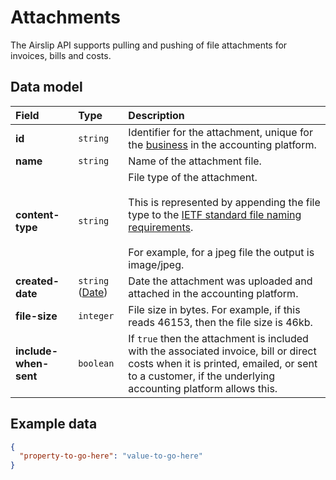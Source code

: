 # Attachments

<p class="description">The Airslip API supports pulling and pushing of file attachments for invoices, bills and costs.</p>

## Data model

| Field | Type | Description |
| :- | :- | :- |
| **id** | `string` | Identifier for the attachment, unique for the [business](/data-model/shared/business) in the accounting platform. |
| **name** | `string` | Name of the attachment file. |
| **content-type** | `string` | File type of the attachment.  <br>  <br>This is represented by appending the file type to the [IETF standard file naming requirements](https://tools.ietf.org/html/rfc6838).  <br>  <br>For example, for a jpeg file the output is image/jpeg. |
| **created-date** | `string`  ([Date](/data-model/shared/date/)) | Date the attachment was uploaded and attached in the accounting platform. |
| **file-size** | `integer` | File size in bytes. For example, if this reads 46153, then the file size is 46kb. |
| **include-when-sent** | `boolean` | If `true` then the attachment is included with the associated invoice, bill or direct costs when it is printed, emailed, or sent to a customer, if the underlying accounting platform allows this. |

## Example data

```json
{
  "property-to-go-here": "value-to-go-here"
}
```